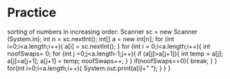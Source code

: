 # Practice
sorting of numbers in increasing order:
Scanner sc  = new Scanner (System.in);
int n = sc.nextInt();
int[] a = new int[n];
for (int i=0;i<a.length;i++){
a[i] = sc.nextInt();
}
for (int i = 0;i<a.length;i++){
int noofSwaps= 0;
for (int j =0;j<a.length-1;j++){
if (a[j]>a[j+1]){
int temp = a[j];
a[j]=a[j+1];
a[j+1] = temp;
noofSwaps++;
}
}
if(noofSwaps==0){
break;
}
}
for(int i=0;i<a.length;i++){
System.out.print(a[i]+" ");
}
}
}
